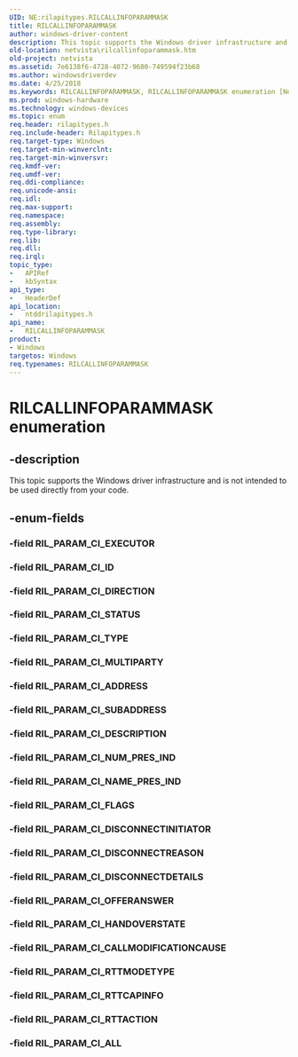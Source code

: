```yaml
---
UID: NE:rilapitypes.RILCALLINFOPARAMMASK
title: RILCALLINFOPARAMMASK
author: windows-driver-content
description: This topic supports the Windows driver infrastructure and is not intended to be used directly from your code.
old-location: netvista\rilcallinfoparammask.htm
old-project: netvista
ms.assetid: 7e6138f6-4728-4072-9600-749594f23b68
ms.author: windowsdriverdev
ms.date: 4/25/2018
ms.keywords: RILCALLINFOPARAMMASK, RILCALLINFOPARAMMASK enumeration [Network Drivers Starting with Windows Vista], RIL_PARAM_CI_ADDRESS, RIL_PARAM_CI_ALL, RIL_PARAM_CI_CALLMODIFICATIONCAUSE, RIL_PARAM_CI_DESCRIPTION, RIL_PARAM_CI_DIRECTION, RIL_PARAM_CI_DISCONNECTDETAILS, RIL_PARAM_CI_DISCONNECTINITIATOR, RIL_PARAM_CI_DISCONNECTREASON, RIL_PARAM_CI_FLAGS, RIL_PARAM_CI_HANDOVERSTATE, RIL_PARAM_CI_ID, RIL_PARAM_CI_MULTIPARTY, RIL_PARAM_CI_NAME_PRES_IND, RIL_PARAM_CI_NUM_PRES_IND, RIL_PARAM_CI_OFFERANSWER, RIL_PARAM_CI_RTTACTION, RIL_PARAM_CI_RTTCAPINFO, RIL_PARAM_CI_RTTMODETYPE, RIL_PARAM_CI_STATUS, RIL_PARAM_CI_SUBADDRESS, RIL_PARAM_CI_TYPE, netvista.rilcallinfoparammask, ntddrilapitypes/RILCALLINFOPARAMMASK, ntddrilapitypes/RIL_PARAM_CI_ADDRESS, ntddrilapitypes/RIL_PARAM_CI_ALL, ntddrilapitypes/RIL_PARAM_CI_CALLMODIFICATIONCAUSE, ntddrilapitypes/RIL_PARAM_CI_DESCRIPTION, ntddrilapitypes/RIL_PARAM_CI_DIRECTION, ntddrilapitypes/RIL_PARAM_CI_DISCONNECTDETAILS, ntddrilapitypes/RIL_PARAM_CI_DISCONNECTINITIATOR, ntddrilapitypes/RIL_PARAM_CI_DISCONNECTREASON, ntddrilapitypes/RIL_PARAM_CI_FLAGS, ntddrilapitypes/RIL_PARAM_CI_HANDOVERSTATE, ntddrilapitypes/RIL_PARAM_CI_ID, ntddrilapitypes/RIL_PARAM_CI_MULTIPARTY, ntddrilapitypes/RIL_PARAM_CI_NAME_PRES_IND, ntddrilapitypes/RIL_PARAM_CI_NUM_PRES_IND, ntddrilapitypes/RIL_PARAM_CI_OFFERANSWER, ntddrilapitypes/RIL_PARAM_CI_RTTACTION, ntddrilapitypes/RIL_PARAM_CI_RTTCAPINFO, ntddrilapitypes/RIL_PARAM_CI_RTTMODETYPE, ntddrilapitypes/RIL_PARAM_CI_STATUS, ntddrilapitypes/RIL_PARAM_CI_SUBADDRESS, ntddrilapitypes/RIL_PARAM_CI_TYPE
ms.prod: windows-hardware
ms.technology: windows-devices
ms.topic: enum
req.header: rilapitypes.h
req.include-header: Rilapitypes.h
req.target-type: Windows
req.target-min-winverclnt: 
req.target-min-winversvr: 
req.kmdf-ver: 
req.umdf-ver: 
req.ddi-compliance: 
req.unicode-ansi: 
req.idl: 
req.max-support: 
req.namespace: 
req.assembly: 
req.type-library: 
req.lib: 
req.dll: 
req.irql: 
topic_type:
-	APIRef
-	kbSyntax
api_type:
-	HeaderDef
api_location:
-	ntddrilapitypes.h
api_name:
-	RILCALLINFOPARAMMASK
product:
- Windows
targetos: Windows
req.typenames: RILCALLINFOPARAMMASK
---
```


# RILCALLINFOPARAMMASK enumeration


## -description


This topic supports the Windows driver infrastructure and is not intended to be used directly from your code.


## -enum-fields




### -field RIL_PARAM_CI_EXECUTOR


### -field RIL_PARAM_CI_ID


### -field RIL_PARAM_CI_DIRECTION


### -field RIL_PARAM_CI_STATUS


### -field RIL_PARAM_CI_TYPE


### -field RIL_PARAM_CI_MULTIPARTY


### -field RIL_PARAM_CI_ADDRESS


### -field RIL_PARAM_CI_SUBADDRESS


### -field RIL_PARAM_CI_DESCRIPTION


### -field RIL_PARAM_CI_NUM_PRES_IND


### -field RIL_PARAM_CI_NAME_PRES_IND


### -field RIL_PARAM_CI_FLAGS


### -field RIL_PARAM_CI_DISCONNECTINITIATOR


### -field RIL_PARAM_CI_DISCONNECTREASON


### -field RIL_PARAM_CI_DISCONNECTDETAILS


### -field RIL_PARAM_CI_OFFERANSWER


### -field RIL_PARAM_CI_HANDOVERSTATE


### -field RIL_PARAM_CI_CALLMODIFICATIONCAUSE


### -field RIL_PARAM_CI_RTTMODETYPE


### -field RIL_PARAM_CI_RTTCAPINFO


### -field RIL_PARAM_CI_RTTACTION


### -field RIL_PARAM_CI_ALL

